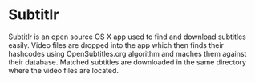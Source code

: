 # Subtitlr

Subtitlr is an open source OS X app used to find and download subtitles easily. Video files are dropped into the app which then finds their hashcodes using OpenSubtitles.org algorithm and maches them against their database. Matched subtitles are downloaded in the same directory where the video files are located.
